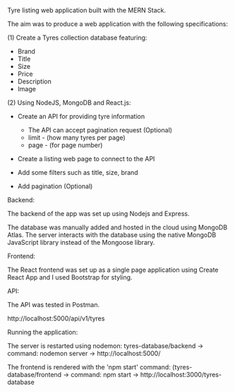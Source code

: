 Tyre listing web application built with the MERN Stack.

The aim was to produce a web application with the following specifications:

(1) Create a Tyres collection database featuring:

 - Brand
 - Title
 - Size
 - Price
 - Description
 - Image

(2) Using NodeJS, MongoDB and React.js:

- Create an API for providing tyre information
  - The API can accept pagination request (Optional)
   - limit - (how many tyres per page)
   - page - (for page number)

- Create a listing web page to connect to the API
 - Add some filters such as title, size, brand
 - Add pagination (Optional)

Backend: 

The backend of the app was set up using Nodejs and Express. 

The database was manually added and hosted in the cloud using MongoDB Atlas.
The server interacts with the database using the native MongoDB JavaScript library instead of the Mongoose library.

Frontend:

The React frontend was set up as a single page application using Create React App and I used Bootstrap for styling.

API:

The API was tested in Postman.

http://localhost:5000/api/v1/tyres

Running the application:

The server is restarted using nodemon: tyres-database/backend -> command: nodemon server -> http://localhost:5000/

The frontend is rendered with the 'npm start' command: (tyres-database/frontend -> command: npm start -> http://localhost:3000/tyres-database


